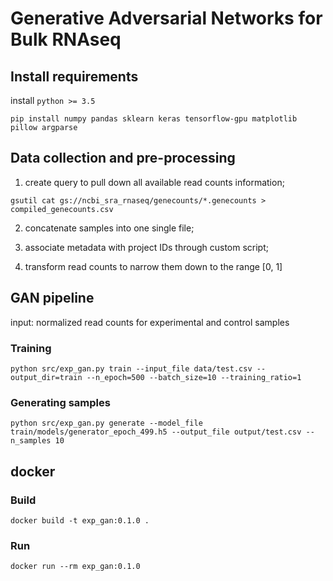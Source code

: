 # Generative Adversarial Networks for Bulk RNAseq

## Install requirements
install `python >= 3.5`

```
pip install numpy pandas sklearn keras tensorflow-gpu matplotlib pillow argparse
```

## Data collection and pre-processing

1. create query to pull down all available read counts information; 

```
gsutil cat gs://ncbi_sra_rnaseq/genecounts/*.genecounts > compiled_genecounts.csv
```

2. concatenate samples into one single file;

3. associate metadata with project IDs through custom script;

4. transform read counts to narrow them down to the range [0, 1]

## GAN pipeline

input: normalized read counts for experimental and control samples

### Training
```
python src/exp_gan.py train --input_file data/test.csv --output_dir=train --n_epoch=500 --batch_size=10 --training_ratio=1
```

### Generating samples
```
python src/exp_gan.py generate --model_file train/models/generator_epoch_499.h5 --output_file output/test.csv --n_samples 10
```

## docker
### Build 
```
docker build -t exp_gan:0.1.0 .
```
### Run
```
docker run --rm exp_gan:0.1.0
```

